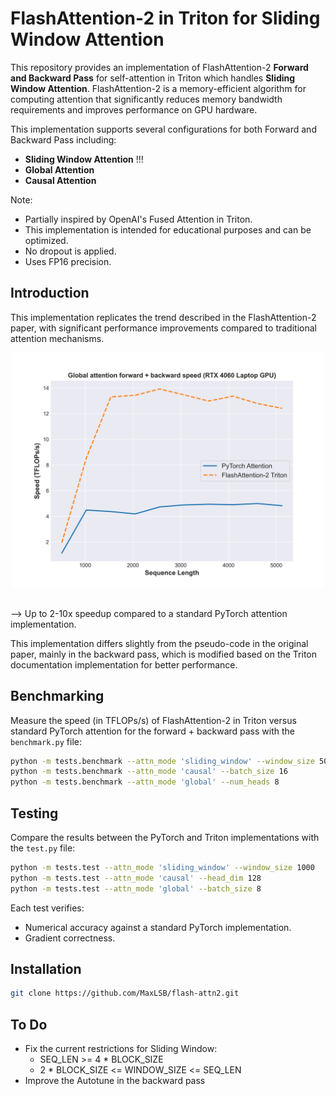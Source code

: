 # FlashAttention-2 in Triton for Sliding Window Attention

This repository provides an implementation of FlashAttention-2 **Forward and Backward Pass** for self-attention in Triton which handles **Sliding Window Attention**. FlashAttention-2 is a memory-efficient algorithm for computing attention that significantly reduces memory bandwidth requirements and improves performance on GPU hardware.

This implementation supports several configurations for both Forward and Backward Pass including:

- **Sliding Window Attention** !!!
- **Global Attention**
- **Causal Attention**

Note:
- Partially inspired by OpenAI's Fused Attention in Triton.
- This implementation is intended for educational purposes and can be optimized.
- No dropout is applied.
- Uses FP16 precision.

## Introduction

This implementation replicates the trend described in the FlashAttention-2 paper, with significant performance improvements compared to traditional attention mechanisms.

<div align="center">
  <img src="media/benchmark.png" alt="FlashAttention-2 Benchmarks" width="500" />
</div>

<br>

--> Up to 2-10x speedup compared to a standard PyTorch attention implementation.

This implementation differs slightly from the pseudo-code in the original paper, mainly in the backward pass, which is modified based on the Triton documentation implementation for better performance.

## Benchmarking

Measure the speed (in TFLOPs/s) of FlashAttention-2 in Triton versus standard PyTorch attention for the forward + backward pass with the `benchmark.py` file:

```bash
python -m tests.benchmark --attn_mode 'sliding_window' --window_size 500
python -m tests.benchmark --attn_mode 'causal' --batch_size 16
python -m tests.benchmark --attn_mode 'global' --num_heads 8
```

## Testing

Compare the results between the PyTorch and Triton implementations with the `test.py` file:

```bash
python -m tests.test --attn_mode 'sliding_window' --window_size 1000
python -m tests.test --attn_mode 'causal' --head_dim 128
python -m tests.test --attn_mode 'global' --batch_size 8
```

Each test verifies:
- Numerical accuracy against a standard PyTorch implementation.
- Gradient correctness.

## Installation

```bash
git clone https://github.com/MaxLSB/flash-attn2.git
```

## To Do

- Fix the current restrictions for Sliding Window:
  - SEQ_LEN >= 4 * BLOCK_SIZE
  - 2 * BLOCK_SIZE <= WINDOW_SIZE <= SEQ_LEN 
- Improve the Autotune in the backward pass




<!-- Other ideas:
- Multi-Head Latent Flash Attention
- GQA Flash Attention
- Native Sparse Attention with Flash Attention -->
